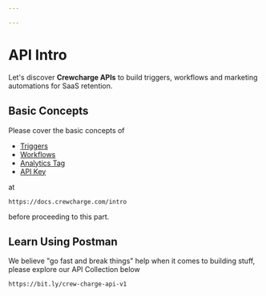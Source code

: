```yaml
---

---
```


# API Intro

Let's discover **Crewcharge APIs** to build triggers, workflows and marketing automations for SaaS retention.

## Basic Concepts

Please cover the basic concepts of 
- [Triggers](/Basics/Trigger)
- [Workflows](/Basics/Workflow)
- [Analytics Tag](/Integration/Analytics%20Tag)
- [API Key](/Integration/API%20Key)

at 
```shell
https://docs.crewcharge.com/intro
```
before proceeding to this part.
## Learn Using Postman

We believe "go fast and break things" help when it comes to building stuff, please explore our API Collection below

```shell
https://bit.ly/crew-charge-api-v1
```


